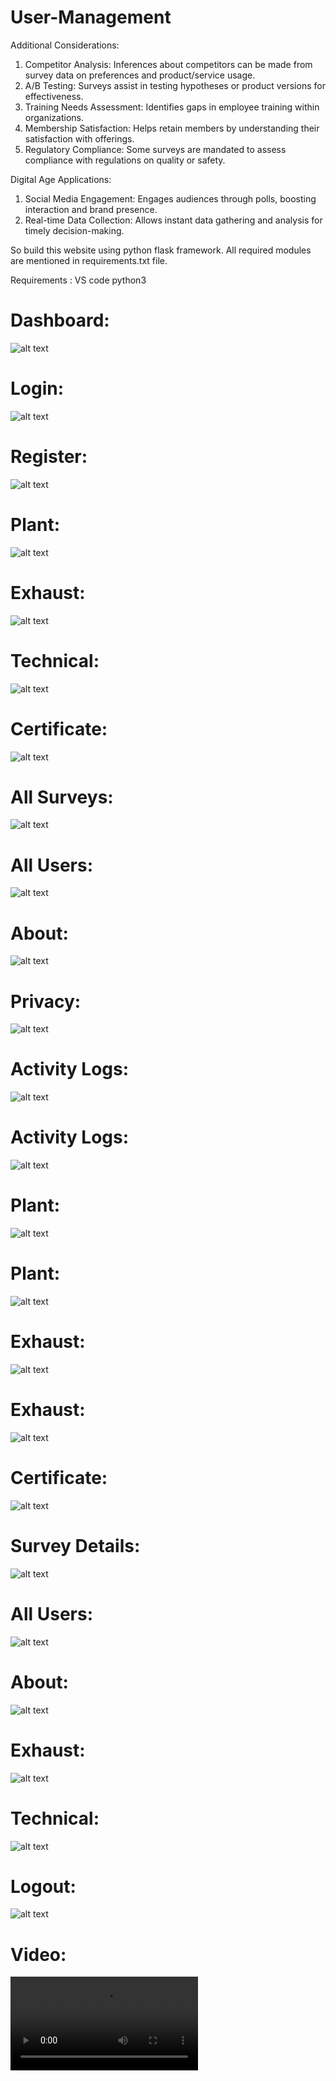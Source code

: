 # User-Management

Additional Considerations:
1. Competitor Analysis: Inferences about competitors can be made from survey data on preferences and product/service usage.
2. A/B Testing: Surveys assist in testing hypotheses or product versions for effectiveness.
3. Training Needs Assessment: Identifies gaps in employee training within organizations.
4. Membership Satisfaction: Helps retain members by understanding their satisfaction with offerings.
5. Regulatory Compliance: Some surveys are mandated to assess compliance with regulations on quality or safety.

Digital Age Applications:
1. Social Media Engagement: Engages audiences through polls, boosting interaction and brand presence.
2. Real-time Data Collection: Allows instant data gathering and analysis for timely decision-making.

So build this website using python flask framework. All required modules are mentioned in requirements.txt file.

Requirements :
VS code
python3

# Dashboard:
![alt text](https://github.com/thato2-5/Flask_Web_Apps/blob/User-Management/dashboard.png)

# Login:
![alt text](https://github.com/thato2-5/Flask_Web_Apps/blob/User-Management/login.png)

# Register:
![alt text](https://github.com/thato2-5/Flask_Web_Apps/blob/User-Management/register.png)

# Plant:
![alt text](https://github.com/thato2-5/Flask_Web_Apps/blob/User-Management/plant01.png)

# Exhaust:
![alt text](https://github.com/thato2-5/Flask_Web_Apps/blob/User-Management/exhaust01.png)

# Technical:
![alt text](https://github.com/thato2-5/Flask_Web_Apps/blob/User-Management/technical01.png)

# Certificate:
![alt text](https://github.com/thato2-5/Flask_Web_Apps/blob/User-Management/certificate01.png)

# All Surveys:
![alt text](https://github.com/thato2-5/Flask_Web_Apps/blob/User-Management/all_surveys.png)

# All Users:
![alt text](https://github.com/thato2-5/Flask_Web_Apps/blob/User-Management/all_users.png)

# About:
![alt text](https://github.com/thato2-5/Flask_Web_Apps/blob/User-Management/about01.png)

# Privacy:
![alt text](https://github.com/thato2-5/Flask_Web_Apps/blob/User-Management/privacy01.png)

# Activity Logs:
![alt text](https://github.com/thato2-5/Flask_Web_Apps/blob/User-Management/activity_logs.png)

# Activity Logs:
![alt text](https://github.com/thato2-5/Flask_Web_Apps/blob/User-Management/activity_logs_filter.png)

# Plant:
![alt text](https://github.com/thato2-5/Flask_Web_Apps/blob/User-Management/plant_data.png)

# Plant:
![alt text](https://github.com/thato2-5/Flask_Web_Apps/blob/User-Management/plant_data_filter.png)

# Exhaust:
![alt text](https://github.com/thato2-5/Flask_Web_Apps/blob/User-Management/exhaust_data.png)

# Exhaust:
![alt text](https://github.com/thato2-5/Flask_Web_Apps/blob/User-Management/exhaust_data_filter.png)

# Certificate:
![alt text](https://github.com/thato2-5/Flask_Web_Apps/blob/User-Management/certificate01.png)

# Survey Details:
![alt text](https://github.com/thato2-5/Flask_Web_Apps/blob/User-Management/all_survey's.png)

# All Users:
![alt text](https://github.com/thato2-5/Flask_Web_Apps/blob/User-Management/all_users.png)

# About:
![alt text](https://github.com/thato2-5/Flask_Web_Apps/blob/User-Management/about01.png)

# Exhaust:
![alt text](https://github.com/thato2-5/Flask_Web_Apps/blob/User-Management/exhaust_inspection_details.png)

# Technical:
![alt text](https://github.com/thato2-5/Flask_Web_Apps/blob/User-Management/technical_installation_details.png)

# Logout:
![alt text](https://github.com/thato2-5/Flask_Web_Apps/blob/User-Management/logout_success.png)

# Video:
![alt text](https://github.com/thato2-5/Flask_Web_Apps/blob/User-Management/2025-05-1413-10-16.mkv)
